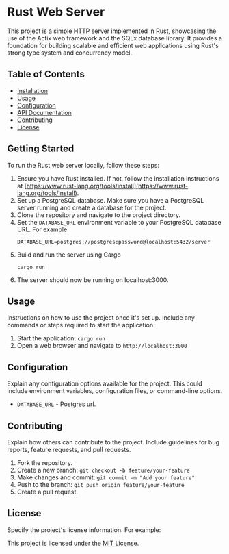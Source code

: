 # Rust Web Server

This project is a simple HTTP server implemented in Rust, showcasing the use of the Actix web framework and the SQLx database library. It provides a foundation for building scalable and efficient web applications using Rust's strong type system and concurrency model.

## Table of Contents

-    [Installation](#installation)
-    [Usage](#usage)
-    [Configuration](#configuration)
-    [API Documentation](#api-documentation)
-    [Contributing](#contributing)
-    [License](#license)

## Getting Started

To run the Rust web server locally, follow these steps:

1. Ensure you have Rust installed. If not, follow the installation instructions at [https://www.rust-lang.org/tools/install](https://www.rust-lang.org/tools/install).
2. Set up a PostgreSQL database. Make sure you have a PostgreSQL server running and create a database for the project.
3. Clone the repository and navigate to the project directory.
4. Set the `DATABASE_URL` environment variable to your PostgreSQL database URL. For example:
     ```shell
     DATABASE_URL=postgres://postgres:password@localhost:5432/server
     ```
5. Build and run the server using Cargo
     ```shell
     cargo run
     ```
6. The server should now be running on localhost:3000.

## Usage

Instructions on how to use the project once it's set up. Include any commands or steps required to start the application.

1. Start the application: `cargo run`
2. Open a web browser and navigate to `http://localhost:3000`

## Configuration

Explain any configuration options available for the project. This could include environment variables, configuration files, or command-line options.

-    `DATABASE_URL` - Postgres url.

## Contributing

Explain how others can contribute to the project. Include guidelines for bug reports, feature requests, and pull requests.

1. Fork the repository.
2. Create a new branch: `git checkout -b feature/your-feature`
3. Make changes and commit: `git commit -m "Add your feature"`
4. Push to the branch: `git push origin feature/your-feature`
5. Create a pull request.

## License

Specify the project's license information. For example:

This project is licensed under the [MIT License](LICENSE).
